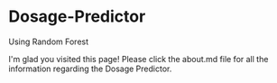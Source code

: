 # Dosage-Predictor
Using Random Forest

I'm glad you visited this page! Please click the about.md file for all the information regarding the Dosage Predictor. 
